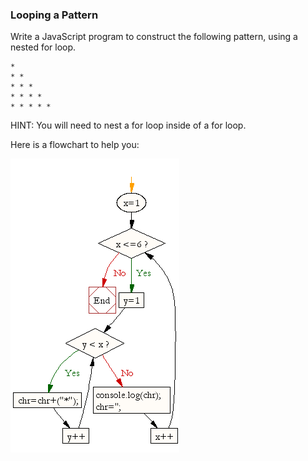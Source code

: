 ### Looping a Pattern

Write a JavaScript program to construct the following pattern, using a nested for loop.

```
*  
* *  
* * *  
* * * *  
* * * * *
```
HINT: You will need to nest a for loop inside of a for loop.

Here is a flowchart to help you:

![Looping a Pattern Flowchart](looping-a-pattern-flowchart.png)